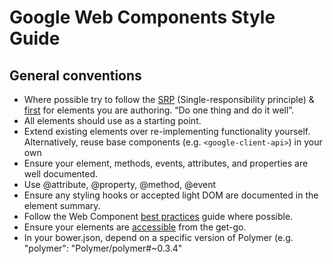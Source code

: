 # Google Web Components Style Guide

## General conventions

* Where possible try to follow the [SRP](http://en.wikipedia.org/wiki/Single_responsibility_principle) (Single-responsibility principle) & [first](http://addyosmani.com/first) for elements you are authoring. “Do one thing and do it well”.
* All elements should use [<seed-element>](https://github.com/PolymerLabs/seed-element) as a starting point.
* Extend existing elements over re-implementing functionality yourself. Alternatively, reuse base components (e.g. `<google-client-api>`) in your own
* Ensure your element, methods, events, attributes, and properties are well documented.
* Use @attribute, @property, @method, @event
* Ensure any styling hooks or accepted light DOM are documented in the element summary.
* Follow the Web Component [best practices](http://webcomponents.org/articles/web-components-best-practices/) guide where possible.
* Ensure your elements are [accessible](http://www.polymer-project.org/articles/accessible-web-components.html) from the get-go. 
* In your bower.json, depend on a specific version of Polymer (e.g. "polymer": "Polymer/polymer#~0.3.4"
